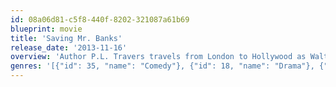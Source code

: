 ```yaml
---
id: 08a06d81-c5f8-440f-8202-321087a61b69
blueprint: movie
title: 'Saving Mr. Banks'
release_date: '2013-11-16'
overview: 'Author P.L. Travers travels from London to Hollywood as Walt Disney Pictures adapts her novel Mary Poppins for the big screen.'
genres: '[{"id": 35, "name": "Comedy"}, {"id": 18, "name": "Drama"}, {"id": 36, "name": "History"}]'
---
```


